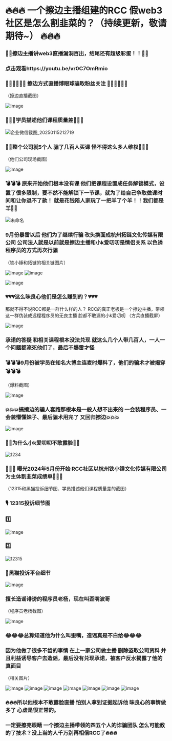 # 🔥🔥🔥 一个擦边主播组建的RCC 假web3社区是怎么割韭菜的？（持续更新，敬请期待~） 🔥🔥🔥
### 👯‍♀️擦边主播讲web3直播漏洞百出，结尾还有超级彩蛋！！👯‍♀️
### 点击观看https://youtu.be/vr0C7OmRmio

### 💃🏽💃🏽💃🏽 擦边方式直播博眼球骗取粉丝关注 💃🏽💃🏽💃🏽
（擦边直播截图）

![image](https://github.com/user-attachments/assets/2bc5fe0f-c024-4879-8aa7-90554f53514e)


### 💩💩💩学员描述他们课程质量差💩💩💩


![企业微信截图_20250115212719](https://github.com/user-attachments/assets/78fdde49-b5ba-4a94-855e-9136c3e551e8)


### 🤡🤡整个公司就5个人 骗了几百人买课 怪不得这么多人维权🤡🤡🤡

（他们公司现场截图）

![image](https://github.com/user-attachments/assets/93741b09-bbbe-4935-b9be-79471e0eaf86)


### 💣💣💣 原来开始他们根本没有课  他们把课程设置成任务解锁模式，设置了很多限制，要不然不能解锁下一节课，就为了给自己争取做课时间和让你退不了款！ 就是花钱陪人家玩了一把羊了个羊！！我们都是羊🐑🐑   

![未命名](https://github.com/user-attachments/assets/4877d999-13ca-4af4-84e7-ba428cf2cacf)




 ### 9月份暴雷以后 他们为了继续行骗 改头换面成杭州拓链文化传媒有限公司 公司法人就是以前就是擦边主播和小k爱叨叨是情侣关系 以色诱程序员的方式再次行骗
（铁小锤和拓链的相关链图片）


![image](https://github.com/user-attachments/assets/5e2a26ee-ff05-4470-bffe-c104eb8b6bbd)
![image](https://github.com/user-attachments/assets/6b87babb-599c-4257-abb5-49f7b8a3970c)

![image](https://github.com/user-attachments/assets/a728dcd5-72f8-4bc2-80c7-bd399260dbc7)



### 💔💔💔这么昧良心他们是怎么赚到的？💔💔💔
   那就不得不说RCC都是一群什么样的人？
RCC的真正老板是一个擦边主播，带领这一群伪装成远程程序员的无良主播
脸都不敢漏的小k爱叨叨
（方兵直播截屏）


![image](https://github.com/user-attachments/assets/a2cc15b3-a60d-4aa8-94c3-95ec62914031)



### 承诺的答疑 和相关课程根本没法兑现 就这么几个人带几百人，一人一个问题都淹死他们了，最后不爆雷才怪  
### 💣💣💣9月份被学员在知名大博主连麦时爆料了，他们的骗术才被揭穿 💣💣💣
（爆料截图）


![image](https://github.com/user-attachments/assets/5fa3cf2e-5624-4072-a31f-d16fd7442ad7)


### 💥💥💥搞擦边的骗人套路那根本是一般人想不出来的 一会装程序员、一会装懵懂妹子、最后骗术用完了 又回归擦边💥💥💥


![image](https://github.com/user-attachments/assets/1908fff2-be61-402c-bcc0-57b00de21e06)

### 🤡🤡为什么小k爱叨叨不敢露脸🤡🤡
![1234](https://github.com/user-attachments/assets/699e24a8-eb8d-48c5-8c75-143f495f8586)

### 🤥🤥🤥 曝光2024年5月份开始 RCC社区以杭州铁小锤文化传媒有限公司为主体割韭菜成绩单🤥🤥🤥 
（12315和黑猫投诉细节图、学员描述他们课程质量差的截图）

### :studio_microphone:	12315投诉细节图

### :one:


![image](https://github.com/user-attachments/assets/bf251485-12cb-41d5-9f89-5be5cacbf9b4)

### :two:

![12315](https://github.com/user-attachments/assets/7b47a81a-5f95-478b-b070-eb5efb5c586a)



### :eagle:黑猫投诉平台细节


![image](https://github.com/user-attachments/assets/e942b531-ba41-4297-8b58-8abba30d898a)

### 擅长造谣诽谤的程序员老杨，现在叫歪嘴波哥
（程序员老杨截图）


![image](https://github.com/user-attachments/assets/67b20077-5119-4409-96d1-d56d652605f4)


### 😂😂😂总算知道他为什么叫歪嘴，造谣真是不白给😂😂😂

### 因为他做了很多不齿的事情 在上一家公司做主播 删除盗取公司资料 并且利益诱导客户去造谣，最后没有兑现承诺，被客户反水揭露了他的真面目
（相关图片）


![image](https://github.com/user-attachments/assets/f2d90a6c-87cb-42b8-ac56-08e63389c395)
![image](https://github.com/user-attachments/assets/f694b618-b9c9-4259-a79b-e27db7ee20db)
![image](https://github.com/user-attachments/assets/26dc6d2e-7b39-49d5-82e6-4daed2152095)
![image](https://github.com/user-attachments/assets/104a21d9-60e9-4766-9053-c6596f0135ef)
![image](https://github.com/user-attachments/assets/cdf16e86-3a81-40e7-b0cb-6e06ba614c09)
![image](https://github.com/user-attachments/assets/b2ff08e5-f8bf-4cb0-9589-f3dd3888fc25)
![image](https://github.com/user-attachments/assets/4e420df4-6830-499b-9d6d-4bc0b688169b)

### 🔥🔥🔥所以他根本不敢露脸直播 怕别人拿到证据起诉他 昧良心的事情做多了 心虚是很正常的。
### 一定要擦亮眼睛  一个擦边主播带领的四五个人的诈骗团队 怎么可能教的了技术？没上当的人千万别再相信RCC了🔥🔥🔥 

